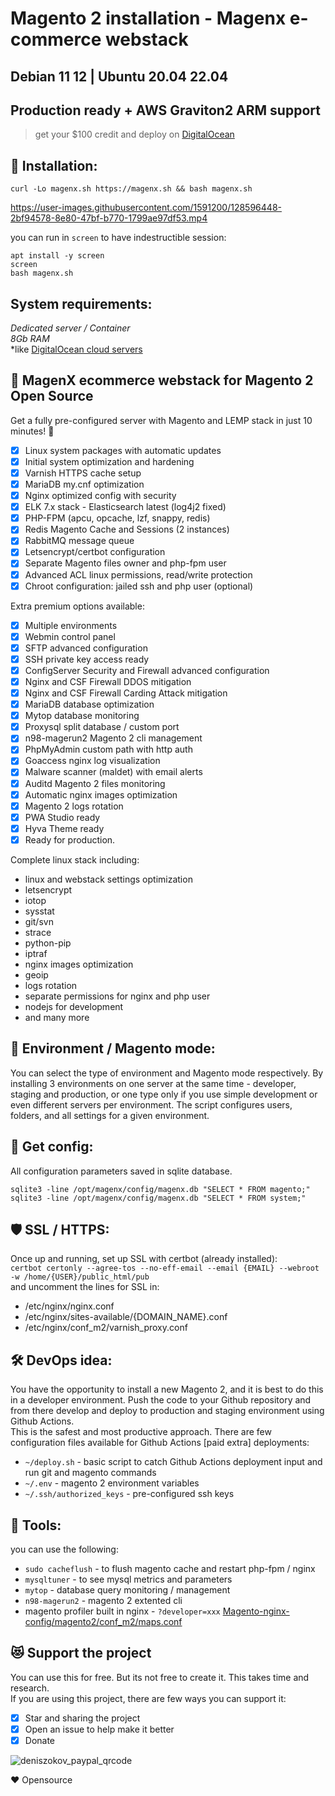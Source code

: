 # Magento 2 installation - Magenx e-commerce webstack  
## Debian 11 12 | Ubuntu 20.04 22.04

## Production ready + AWS Graviton2 ARM support

> get your $100 credit and deploy on [DigitalOcean](https://m.do.co/c/ccc5d115377f)

## :rocket: Installation:  

```
curl -Lo magenx.sh https://magenx.sh && bash magenx.sh
```  
https://user-images.githubusercontent.com/1591200/128596448-2bf94578-8e80-47bf-b770-1799ae97df53.mp4  
  
you can run in `screen` to have indestructible session:

```
apt install -y screen
screen
bash magenx.sh
```
  
## System requirements:
*Dedicated server / Container*  
*8Gb RAM*  
*like [DigitalOcean cloud servers](https://m.do.co/c/ccc5d115377f)  
   
   
## 💾 MagenX ecommerce webstack for Magento 2 Open Source  
Get a fully pre-configured server with Magento and LEMP stack in just 10 minutes! 🚀 

- [x] Linux system packages with automatic updates
- [x] Initial system optimization and hardening
- [x] Varnish HTTPS cache setup
- [x] MariaDB my.cnf optimization
- [x] Nginx optimized config with security
- [x] ELK 7.x stack - Elasticsearch latest (log4j2 fixed)
- [x] PHP-FPM (apcu, opcache, lzf, snappy, redis)
- [x] Redis Magento Cache and Sessions (2 instances)
- [x] RabbitMQ message queue
- [x] Letsencrypt/certbot configuration
- [x] Separate Magento files owner and php-fpm user
- [x] Advanced ACL linux permissions, read/write protection
- [x] Chroot configuration: jailed ssh and php user (optional)
  
Extra premium options available:  
  
- [x] Multiple environments
- [x] Webmin control panel
- [x] SFTP advanced configuration
- [x] SSH private key access ready
- [x] ConfigServer Security and Firewall advanced configuration
- [x] Nginx and CSF Firewall DDOS mitigation
- [x] Nginx and CSF Firewall Carding Attack mitigation
- [x] MariaDB database optimization
- [x] Mytop database monitoring
- [x] Proxysql split database / custom port
- [x] n98-magerun2 Magento 2 cli management
- [x] PhpMyAdmin custom path with http auth
- [x] Goaccess nginx log visualization
- [x] Malware scanner (maldet) with email alerts
- [x] Auditd Magento 2 files monitoring
- [x] Automatic nginx images optimization
- [x] Magento 2 logs rotation
- [x] PWA Studio ready
- [x] Hyva Theme ready
- [x] Ready for production.

Complete linux stack including:  
- linux and webstack settings optimization
- letsencrypt
- iotop
- sysstat
- git/svn
- strace
- python-pip
- iptraf
- nginx images optimization
- geoip
- logs rotation
- separate permissions for nginx and php user
- nodejs for development
- and many more
  
  
## 🔡 Environment / Magento mode:  
You can select the type of environment and Magento mode respectively. By installing 3 environments on one server at the same time - developer, staging and production, or one type only if you use simple development or even different servers per environment. The script configures users, folders, and all settings for a given environment.
  
  
## 📄 Get config:  
All configuration parameters saved in sqlite database.
```
sqlite3 -line /opt/magenx/config/magenx.db "SELECT * FROM magento;"
sqlite3 -line /opt/magenx/config/magenx.db "SELECT * FROM system;"
```
  
## 🛡️ SSL / HTTPS:
Once up and running, set up SSL with certbot (already installed):  
`certbot certonly --agree-tos --no-eff-email --email {EMAIL} --webroot -w /home/{USER}/public_html/pub`  
and uncomment the lines for SSL in:  
- /etc/nginx/nginx.conf
- /etc/nginx/sites-available/{DOMAIN_NAME}.conf
- /etc/nginx/conf_m2/varnish_proxy.conf

  
## :hammer_and_wrench: DevOps idea:
You have the opportunity to install a new Magento 2, and it is best to do this in a developer environment. Push the code to your Github repository and from there develop and deploy to production and staging environment using Github Actions.  
This is the safest and most productive approach.
There are few configuration files available for Github Actions [paid extra] deployments: 
 - `~/deploy.sh` - basic script to catch Github Actions deployment input and run git and magento commands
 - `~/.env` - magento 2 environment variables
 - `~/.ssh/authorized_keys` - pre-configured ssh keys

  
## 🧰 Tools:
you can use the following:
- `sudo cacheflush` - to flush magento cache and restart php-fpm / nginx
- `mysqltuner` - to see mysql metrics and parameters
- `mytop` - database query monitoring / management
- `n98-magerun2` - magento 2 extented cli
- magento profiler built in nginx - `?developer=xxx`  <a href="https://github.com/magenx/Magento-nginx-config/blob/99b531d847fd8d3b232adcfc11e79b6bc952a6db/magento2/conf_m2/maps.conf#L24">Magento-nginx-config/magento2/conf_m2/maps.conf</a>

  
  
## 😻 Support the project  
You can use this for free. But its not free to create it. This takes time and research.  
If you are using this project, there are few ways you can support it:
- [x] Star and sharing the project
- [x] Open an issue to help make it better
- [x] Donate  
 
![deniszokov_paypal_qrcode](https://github.com/magenx/Magento-2-aws-cluster-terraform/assets/1591200/3175c8a5-7786-4056-87c0-b4e0727f4ede)  
  
❤️ Opensource  
